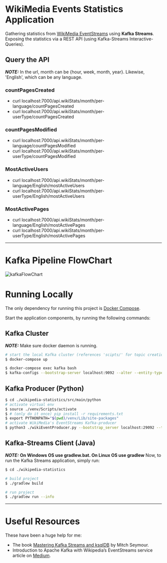 # WikiMedia Events Statistics Application
Gathering statistics from [WikiMedia EventStreams][EventStreams] using **Kafka Streams**. 
Exposing the statistics via a REST API (using Kafka-Streams Interactive-Queries).

[EventStreams]: https://stream.wikimedia.org/v2/ui/#/


## Query the API

**_NOTE:_** In the url, month can be {hour, week, month, year}. Likewise, 'English', which can be any language.

### countPagesCreated
- curl localhost:7000/api.wikiStats/month/per-language/countPagesCreated
- curl localhost:7000/api.wikiStats/month/per-userType/countPagesCreated

### countPagesModified
- curl localhost:7000/api.wikiStats/month/per-language/countPagesModified
- curl localhost:7000/api.wikiStats/month/per-userType/countPagesModified

### MostActiveUsers
- curl localhost:7000/api.wikiStats/month/per-language/English/mostActiveUsers 
- curl localhost:7000/api.wikiStats/month/per-userType/English/mostActiveUsers

### MostActivePages
- curl localhost:7000/api.wikiStats/month/per-language/English/mostActivePages 
- curl localhost:7000/api.wikiStats/month/per-userType/English/mostActivePages 

---
# Kafka Pipeline FlowChart
![kafkaFlowChart](https://user-images.githubusercontent.com/64014604/176992631-3281cbba-f7f3-43ef-9a08-33a6509f5019.png)

# Running Locally
The only dependency for running this project is [Docker Compose][docker].

[docker]: https://docs.docker.com/compose/install/

Start the application components, by running the following commands:

## Kafka Cluster
**_NOTE:_**  Make sure docker daemon is running.
```sh
# start the local Kafka cluster (references 'scipts/' for topic creation)
$ docker-compose up

$ docker-compose exec kafka bash
$ kafka-configs --bootstrap-server localhost:9092 --alter --entity-type topics --entity-name WikiEvents --add-config max.message.bytes=100485880
```

## Kafka Producer (Python)
```sh
$ cd ./wikipedia-statistics/src/main/python
# activate virtual env
$ source ./venv/Scripts/activate
$ # (only do it once) pip install -r requirements.txt
$ export PYTHONPATH="$(pwd)/venv/Lib/site-packages"
# activate WikiMedia's EventStreams Kafka-producer
$ python3 ./wikiEventProducer.py --bootstrap_server localhost:29092 --topic_name WikiEvents --events_to_produce 10
```

## Kafka-Streams Client (Java)
**_NOTE:_**  **On Windows OS use gradlew.bat. On Linux OS use gradlew**
Now, to run the Kafka Streams application, simply run:

```sh
$ cd ./wikipedia-statistics

# build project
$ ./gradlew build

# run project
$ ./gradlew run --info

```
---
# Useful Resources
These have been a huge help for me:
- The book [Mastering Kafka Streams and ksqlDB][book] by Mitch Seymour.
- Introduction to Apache Kafka with Wikipedia’s EventStreams service article on [Medium][medium].

[book]: https://www.kafka-streams-book.com/
[medium]: https://towardsdatascience.com/introduction-to-apache-kafka-with-wikipedias-eventstreams-service-d06d4628e8d9
